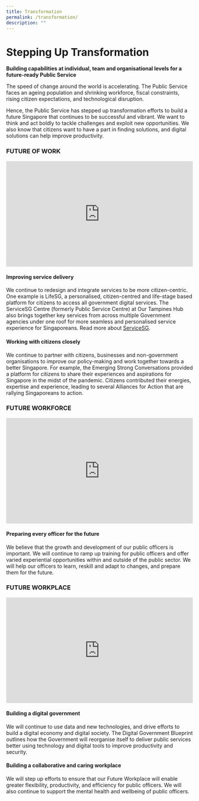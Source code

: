 ```yaml
---
title: Transformation
permalink: /transformation/
description: ""
---
```

# Stepping Up Transformation
**Building capabilities at individual, team and organisational levels for a future-ready Public Service**

The speed of change around the world is accelerating. The Public Service faces an ageing population and shrinking workforce, fiscal constraints, rising citizen expectations, and technological disruption.  
  
Hence, the Public Service has stepped up transformation efforts to build a future Singapore that continues to be successful and vibrant. We want to think and act boldly to tackle challenges and exploit new opportunities. We also know that citizens want to have a part in finding solutions, and digital solutions can help improve productivity.



### FUTURE OF WORK

<div> <div style="position:relative;padding-top:56.25%;"> <iframe style="position:absolute;top:0;left:0;width:100%;height:100%;" align="center" allowfullscreen="" allow="accelerometer; autoplay; clipboard-write; encrypted-media; gyroscope; picture-in-picture" frameborder="0" src="https://www.facebook.com/plugins/video.php?height=314&amp;href=https%3A%2F%2Fwww.facebook.com%2FPSDSingapore%2Fvideos%2F2855979601345220%2F&amp;show_text=false&amp;width=560&amp;t=0"></iframe> </div> </div>

#### Improving service delivery

We continue to redesign and integrate services to be more citizen-centric. One example is LifeSG, a personalised, citizen-centred and life-stage based platform for citizens to access all government digital services. The ServiceSG Centre (formerly Public Service Centre) at Our Tampines Hub also brings together key services from across multiple Government agencies under one roof for more seamless and personalised service experience for Singaporeans. Read more about&nbsp;[ServiceSG](https://www.psd.gov.sg/servicesg).

#### Working with citizens closely

We continue to partner with citizens, businesses and non-government organisations to improve our policy-making and work together towards a better Singapore. For example, the Emerging Strong Conversations provided a platform for citizens to share their experiences and aspirations for Singapore in the midst of the pandemic. Citizens contributed their energies, expertise and experience, leading to several Alliances for Action that are rallying Singaporeans to action.

### FUTURE WORKFORCE

<div> <div style="position:relative;padding-top:56.25%;"> <iframe style="position:absolute;top:0;left:0;width:100%;height:100%;" align="center" allowfullscreen="" allow="accelerometer; autoplay; clipboard-write; encrypted-media; gyroscope; picture-in-picture" frameborder="0" src="https://www.facebook.com/plugins/video.php?height=314&amp;href=https%3A%2F%2Fwww.facebook.com%2FPSDSingapore%2Fvideos%2F1263730064020082%2F&amp;show_text=false&amp;width=560&amp;t=0"></iframe> </div> </div>


####  Preparing every officer for the future

We believe that the growth and development of our public officers is important. We will continue to ramp up training for public officers and offer varied experiential opportunities within and outside of the public sector. We will help our officers to learn, reskill and adapt to changes, and prepare them for the future.

### FUTURE WORKPLACE

<div> <div style="position:relative;padding-top:56.25%;"> <iframe style="position:absolute;top:0;left:0;width:100%;height:100%;" align="center" allowfullscreen="" allow="accelerometer; autoplay; clipboard-write; encrypted-media; gyroscope; picture-in-picture" frameborder="0" src="https://www.facebook.com/plugins/video.php?height=314&amp;href=https%3A%2F%2Fwww.facebook.com%2FPSDSingapore%2Fvideos%2F316041212918863%2F&amp;show_text=false&amp;width=560&amp;t=0"></iframe> </div> </div>


####  Building a digital government
  
We will continue to use data and new technologies, and drive efforts to build a digital economy and digital society. The Digital Government Blueprint outlines how the Government will reorganise itself to deliver public services better using technology and digital tools to improve productivity and security.

####  Building a collaborative and caring workplace

We will step up efforts to ensure that our Future Workplace will enable greater flexibility, productivity, and efficiency for public officers. We will also continue to support the mental health and wellbeing of public officers.